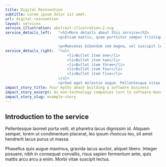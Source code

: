 ```yaml
---
title: Digital Reinvention
subtitle: Lorem ipsum dolor sit amet.
url: digital-reinvention
layout: services
service_illustration: abstract-illustration-2.svg
service_details_left:   "<h2>More details about this service</h2>
                        <p>Etiam mattis, quam porttitor semper tristique, neque nulla egestas dolor, in rutrum nulla sem quis augue. Morbi semper quis velit vel pretium. Donec pretium dolor mauris, ac sagittis dolor cursus sit amet. Sed euismod, lectus et suscipit facilisis, ligula mi ultricies purus, ac volutpat ex nunc sit amet est.</p>

                        <p>Maecenas bibendum sem magna, vel suscipit leo facilisis gravida. Proin congue sed ligula vel aliquet. Nulla facilisi. Aenean at ornare massa. </p>"
service_details_right:  "<ul>
                            <li>Bullet item one</li>
                            <li>Bullet item two</li>
                            <li>Bullet item three</li>
                            <li>Bullet item four</li>
                            <li>Bullet item five</li>
                        </ul>
                        <p>Sed eget molestie augue. Pellentesque vitae nibh maximus, tincidunt metus vel, rhoncus diam.</p>"
impact_story_title: Four myths about building a software business
impact_story_excerpt: As non-technology companies turn to software-based business models for growth, they will need to avoid common misconceptions.
impact_story_slug: example-story   
---
```


## Introduction to the service

Pellentesque laoreet porta velit, et pharetra lacus dignissim id. Aliquam semper, lorem ut condimentum placerat, leo ipsum rhoncus leo, sit amet hendrerit lacus purus ut massa.

Phasellus quis augue maximus, gravida lacus auctor, aliquet libero. Integer posuere, nibh in consequat convallis, risus sapien fermentum ante, quis mattis arcu arcu a enim. Morbi vitae suscipit lectus.